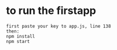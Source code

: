 # to run the firstapp
    first paste your key to app.js, line 138
    then:
    npm install
    npm start
